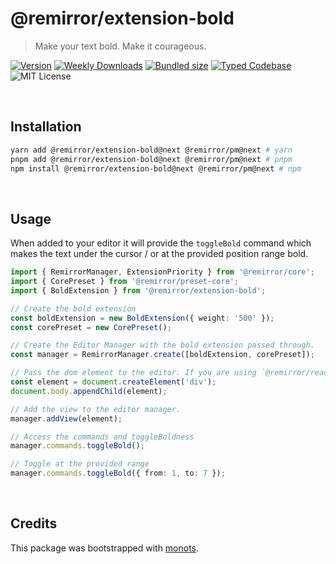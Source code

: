 # @remirror/extension-bold

> Make your text bold. Make it courageous.

[![Version][version]][npm] [![Weekly Downloads][downloads-badge]][npm] [![Bundled size][size-badge]][size] [![Typed Codebase][typescript]](./src/index.ts) ![MIT License][license]

[version]: https://flat.badgen.net/npm/v/@remirror/extension-bold
[npm]: https://npmjs.com/package/@remirror/extension-bold
[license]: https://flat.badgen.net/badge/license/MIT/purple
[size]: https://bundlephobia.com/result?p=@remirror/extension-bold
[size-badge]: https://flat.badgen.net/bundlephobia/minzip/@remirror/extension-bold
[typescript]: https://flat.badgen.net/badge/icon/TypeScript?icon=typescript&label
[downloads-badge]: https://badgen.net/npm/dw/@remirror/extension-bold/red?icon=npm

<br />

## Installation

```bash
yarn add @remirror/extension-bold@next @remirror/pm@next # yarn
pnpm add @remirror/extension-bold@next @remirror/pm@next # pnpm
npm install @remirror/extension-bold@next @remirror/pm@next # npm
```

<br />

## Usage

When added to your editor it will provide the `toggleBold` command which makes the text under the cursor / or at the provided position range bold.

```ts
import { RemirrorManager, ExtensionPriority } from '@remirror/core';
import { CorePreset } from '@remirror/preset-core';
import { BoldExtension } from '@remirror/extension-bold';

// Create the bold extension
const boldExtension = new BoldExtension({ weight: '500' });
const corePreset = new CorePreset();

// Create the Editor Manager with the bold extension passed through.
const manager = RemirrorManager.create([boldExtension, corePreset]);

// Pass the dom element to the editor. If you are using `@remirror/react` this is done for you.
const element = document.createElement('div');
document.body.appendChild(element);

// Add the view to the editor manager.
manager.addView(element);

// Access the commands and toggleBoldness
manager.commands.toggleBold();

// Toggle at the provided range
manager.commands.toggleBold({ from: 1, to: 7 });
```

<br />

## Credits

This package was bootstrapped with [monots].

[monots]: https://github.com/monots/monots
